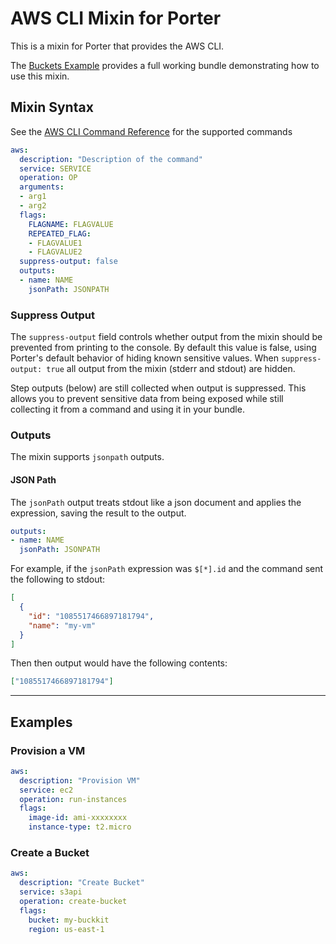 # AWS CLI Mixin for Porter

This is a mixin for Porter that provides the AWS CLI.

The [Buckets Example](./examples/buckets) provides a full working bundle demonstrating how to use this mixin.

## Mixin Syntax

See the [AWS CLI Command Reference](https://docs.aws.amazon.com/cli/latest/reference/index.html#cli-aws) for the supported commands

```yaml
aws:
  description: "Description of the command"
  service: SERVICE
  operation: OP
  arguments:
  - arg1
  - arg2
  flags:
    FLAGNAME: FLAGVALUE
    REPEATED_FLAG:
    - FLAGVALUE1
    - FLAGVALUE2
  suppress-output: false
  outputs:
  - name: NAME
    jsonPath: JSONPATH
```

### Suppress Output

The `suppress-output` field controls whether output from the mixin should be
prevented from printing to the console. By default this value is false, using
Porter's default behavior of hiding known sensitive values. When 
`suppress-output: true` all output from the mixin (stderr and stdout) are hidden.

Step outputs (below) are still collected when output is suppressed. This allows
you to prevent sensitive data from being exposed while still collecting it from
a command and using it in your bundle.

### Outputs

The mixin supports `jsonpath` outputs.


#### JSON Path

The `jsonPath` output treats stdout like a json document and applies the expression, saving the result to the output.

```yaml
outputs:
- name: NAME
  jsonPath: JSONPATH
```

For example, if the `jsonPath` expression was `$[*].id` and the command sent the following to stdout: 

```json
[
  {
    "id": "1085517466897181794",
    "name": "my-vm"
  }
]
```

Then then output would have the following contents:

```json
["1085517466897181794"]
```

---

## Examples

### Provision a VM

```yaml
aws:
  description: "Provision VM"
  service: ec2
  operation: run-instances
  flags:
    image-id: ami-xxxxxxxx
    instance-type: t2.micro
```

### Create a Bucket

```yaml
aws:
  description: "Create Bucket"
  service: s3api
  operation: create-bucket
  flags:
    bucket: my-buckkit
    region: us-east-1
```